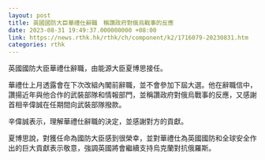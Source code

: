 ```yaml
---
layout: post
title: 英國國防大臣華禮仕辭職　稱讚政府對俄烏戰事的反應
date: 2023-08-31 19:49:37.000000000 +08:00
link: https://news.rthk.hk/rthk/ch/component/k2/1716079-20230831.htm
categories: rthk
---
```


英國國防大臣華禮仕辭職，由能源大臣夏博思接任。

華禮仕上月透露會在下次改組內閣前辭職，並不會參加下屆大選。他在辭職信中，讚揚近年與他合作的武裝部隊和情報部門，並稱讚政府對俄烏戰事的反應，又感謝首相辛偉誠在任期間向武裝部隊撥款。

辛偉誠表示，理解華禮仕辭職的決定，並感謝對方的貢獻。

夏博思說，對獲任命為國防大臣感到很榮幸，並對華禮仕為英國國防和全球安全作出的巨大貢獻表示敬意，強調英國將會繼續支持烏克蘭對抗俄羅斯。
